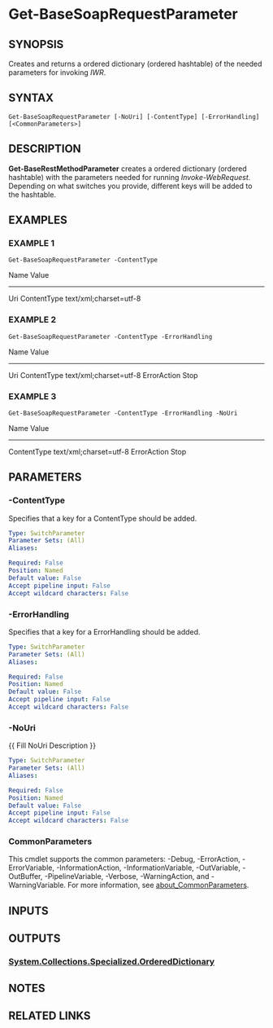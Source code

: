 # Get-BaseSoapRequestParameter

## SYNOPSIS
Creates and returns a ordered dictionary (ordered hashtable) of the needed parameters for invoking *IWR*.

## SYNTAX

```
Get-BaseSoapRequestParameter [-NoUri] [-ContentType] [-ErrorHandling] [<CommonParameters>]
```

## DESCRIPTION
**Get-BaseRestMethodParameter** creates a ordered dictionary (ordered hashtable) with the parameters needed for running *Invoke-WebRequest*.
Depending on what switches you provide, different keys will be added to the hashtable.

## EXAMPLES

### EXAMPLE 1
```
Get-BaseSoapRequestParameter -ContentType
```

Name                           Value
----                           -----
Uri
ContentType                    text/xml;charset=utf-8

### EXAMPLE 2
```
Get-BaseSoapRequestParameter -ContentType -ErrorHandling
```

Name                           Value
----                           -----
Uri
ContentType                    text/xml;charset=utf-8
ErrorAction                    Stop

### EXAMPLE 3
```
Get-BaseSoapRequestParameter -ContentType -ErrorHandling -NoUri
```

Name                           Value
----                           -----
ContentType                    text/xml;charset=utf-8
ErrorAction                    Stop

## PARAMETERS

### -ContentType
Specifies that a key for a ContentType should be added.

```yaml
Type: SwitchParameter
Parameter Sets: (All)
Aliases:

Required: False
Position: Named
Default value: False
Accept pipeline input: False
Accept wildcard characters: False
```

### -ErrorHandling
Specifies that a key for a ErrorHandling should be added.

```yaml
Type: SwitchParameter
Parameter Sets: (All)
Aliases:

Required: False
Position: Named
Default value: False
Accept pipeline input: False
Accept wildcard characters: False
```

### -NoUri
{{ Fill NoUri Description }}

```yaml
Type: SwitchParameter
Parameter Sets: (All)
Aliases:

Required: False
Position: Named
Default value: False
Accept pipeline input: False
Accept wildcard characters: False
```

### CommonParameters
This cmdlet supports the common parameters: -Debug, -ErrorAction, -ErrorVariable, -InformationAction, -InformationVariable, -OutVariable, -OutBuffer, -PipelineVariable, -Verbose, -WarningAction, and -WarningVariable. For more information, see [about_CommonParameters](http://go.microsoft.com/fwlink/?LinkID=113216).

## INPUTS

## OUTPUTS

### [System.Collections.Specialized.OrderedDictionary](https://learn.microsoft.com/en-us/dotnet/api/system.collections.specialized.ordereddictionary)
## NOTES

## RELATED LINKS
